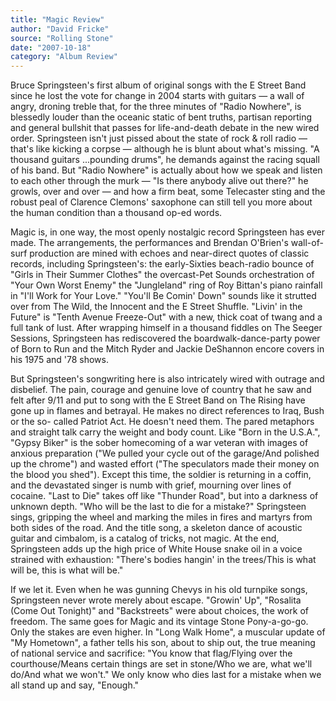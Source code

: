 ```yaml
---
title: "Magic Review"
author: "David Fricke"
source: "Rolling Stone"
date: "2007-10-18"
category: "Album Review"
---
```


Bruce Springsteen's first album of original songs with the E Street Band since he lost the vote for change in 2004 starts with guitars — a wall of angry, droning treble that, for the three minutes of "Radio Nowhere", is blessedly louder than the oceanic static of bent truths, partisan reporting and general bullshit that passes for life-and-death debate in the new wired order. Springsteen isn't just pissed about the state of rock & roll radio — that's like kicking a corpse — although he is blunt about what's missing. "A thousand guitars ...pounding drums", he demands against the racing squall of his band. But "Radio Nowhere" is actually about how we speak and listen to each other through the murk — "Is there anybody alive out there?" he growls, over and over — and how a firm beat, some Telecaster sting and the robust peal of Clarence Clemons' saxophone can still tell you more about the human condition than a thousand op-ed words.

Magic is, in one way, the most openly nostalgic record Springsteen has ever made. The arrangements, the performances and Brendan O'Brien's wall-of-surf production are mined with echoes and near-direct quotes of classic records, including Springsteen's: the early-Sixties beach-radio bounce of "Girls in Their Summer Clothes" the overcast-Pet Sounds orchestration of "Your Own Worst Enemy" the "Jungleland" ring of Roy Bittan's piano rainfall in "I'll Work for Your Love." "You'll Be Comin' Down" sounds like it strutted over from The Wild, the Innocent and the E Street Shuffle. "Livin' in the Future" is "Tenth Avenue Freeze-Out" with a new, thick coat of twang and a full tank of lust. After wrapping himself in a thousand fiddles on The Seeger Sessions, Springsteen has rediscovered the boardwalk-dance-party power of Born to Run and the Mitch Ryder and Jackie DeShannon encore covers in his 1975 and '78 shows.

But Springsteen's songwriting here is also intricately wired with outrage and disbelief. The pain, courage and genuine love of country that he saw and felt after 9/11 and put to song with the E Street Band on The Rising have gone up in flames and betrayal. He makes no direct references to Iraq, Bush or the so- called Patriot Act. He doesn't need them. The pared metaphors and straight talk carry the weight and body count. Like "Born in the U.S.A.", "Gypsy Biker" is the sober homecoming of a war veteran with images of anxious preparation ("We pulled your cycle out of the garage/And polished up the chrome") and wasted effort ("The speculators made their money on the blood you shed"). Except this time, the soldier is returning in a coffin, and the devastated singer is numb with grief, mourning over lines of cocaine. "Last to Die" takes off like "Thunder Road", but into a darkness of unknown depth. "Who will be the last to die for a mistake?" Springsteen sings, gripping the wheel and marking the miles in fires and martyrs from both sides of the road. And the title song, a skeleton dance of acoustic guitar and cimbalom, is a catalog of tricks, not magic. At the end, Springsteen adds up the high price of White House snake oil in a voice strained with exhaustion: "There's bodies hangin' in the trees/This is what will be, this is what will be."

If we let it. Even when he was gunning Chevys in his old turnpike songs, Springsteen never wrote merely about escape. "Growin' Up", "Rosalita (Come Out Tonight)" and "Backstreets" were about choices, the work of freedom. The same goes for Magic and its vintage Stone Pony-a-go-go. Only the stakes are even higher. In "Long Walk Home", a muscular update of "My Hometown", a father tells his son, about to ship out, the true meaning of national service and sacrifice: "You know that flag/Flying over the courthouse/Means certain things are set in stone/Who we are, what we'll do/And what we won't." We only know who dies last for a mistake when we all stand up and say, "Enough."
